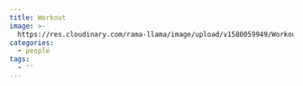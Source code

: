 ```yaml
---
title: Workout
image: >-
  https://res.cloudinary.com/rama-llama/image/upload/v1580059949/Workout_al9tt6.jpg
categories:
  - people
tags:
  - ''
---
```


